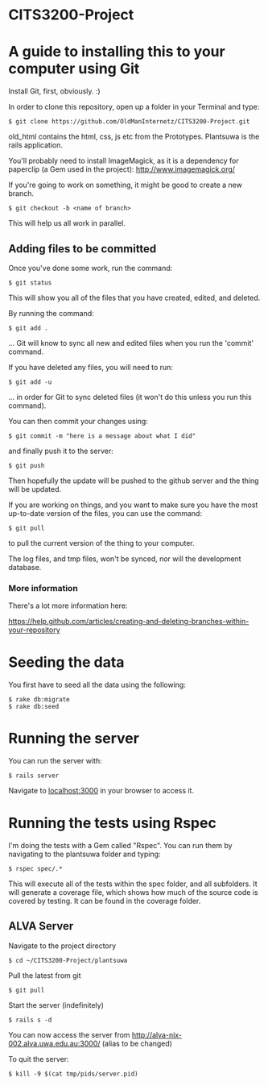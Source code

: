 CITS3200-Project
================

# A guide to installing this to your computer using Git #

Install Git, first, obviously. :)

In order to clone this repository, open up a folder in your Terminal and type:

    $ git clone https://github.com/OldManInternetz/CITS3200-Project.git

old_html contains the html, css, js etc from the Prototypes. Plantsuwa is the rails application.

You'll probably need to install ImageMagick, as it is a dependency for paperclip (a Gem used in the project):
http://www.imagemagick.org/

If you're going to work on something, it might be good to create a new branch.

    $ git checkout -b <name of branch>
    
This will help us all work in parallel.

## Adding files to be committed ##

Once you've done some work, run the command:

    $ git status

This will show you all of the files that you have created, edited, and deleted.

By running the command:

    $ git add .

... Git will know to sync all new and edited files when you run the 'commit' command.

If you have deleted any files, you will need to run:

    $ git add -u

... in order for Git to sync deleted files (it won't do this unless you run this command).

You can then commit your changes using:

    $ git commit -m "here is a message about what I did"

and finally push it to the server:

    $ git push
    
Then hopefully the update will be pushed to the github server and the thing will be updated.

If you are working on things, and you want to make sure you have the most up-to-date version of the files, you can use the command:

    $ git pull
    
to pull the current version of the thing to your computer.

The log files, and tmp files, won't be synced, nor will the development database.

### More information ###

There's a lot more information here:

https://help.github.com/articles/creating-and-deleting-branches-within-your-repository

# Seeding the data

You first have to seed all the data using the following:

    $ rake db:migrate
    $ rake db:seed

# Running the server

You can run the server with:

    $ rails server

Navigate to [localhost:3000](http://localhost:3000) in your browser to access it.

# Running the tests using Rspec #

I'm doing the tests with a Gem called "Rspec". You can run them by navigating to the plantsuwa folder and typing: 

    $ rspec spec/.*

This will execute all of the tests within the spec folder, and all subfolders. It will generate a coverage file, which shows how much of the source code is covered by testing. It can be found in the coverage folder.

## ALVA Server ##

Navigate to the project directory

    $ cd ~/CITS3200-Project/plantsuwa

Pull the latest from git 

    $ git pull
    
Start the server (indefinitely)

    $ rails s -d
    
You can now access the server from http://alva-nix-002.alva.uwa.edu.au:3000/ (alias to be changed)
    
To quit the server:

    $ kill -9 $(cat tmp/pids/server.pid)

